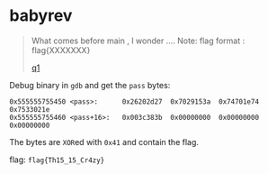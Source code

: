 # babyrev

> What comes before main , I wonder .... Note: flag format : flag{XXXXXXX}
>
> [q1](q1)

Debug binary in `gdb` and get the `pass` bytes:

```
0x555555755450 <pass>:		0x26202d27	0x7029153a	0x74701e74	0x7533021e
0x555555755460 <pass+16>:	0x003c383b	0x00000000	0x00000000	0x00000000
```

The bytes are `XOR`ed with `0x41` and contain the flag.

flag: `flag{Th15_15_Cr4zy}`